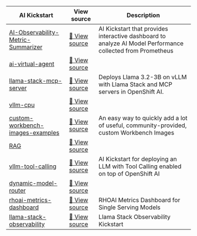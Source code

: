 | AI Kickstart | View source| Description |
|-----------------|-------------|-------------|
| [AI-Observability-Metric-Summarizer](../AI-Observability-Metric-Summarizer/) | [🔗 View source](https://github.com/rh-ai-kickstart/AI-Observability-Metric-Summarizer) | AI Kickstart that provides interactive dashboard to analyze AI Model Performance collected from Prometheus |
| [ai-virtual-agent](../ai-virtual-agent/) | [🔗 View source](https://github.com/rh-ai-kickstart/ai-virtual-agent) | |
| [llama-stack-mcp-server](../llama-stack-mcp-server/) | [🔗 View source](https://github.com/rh-ai-kickstart/llama-stack-mcp-server) | Deploys Llama 3.2-3B on vLLM with Llama Stack and MCP servers in OpenShift AI. |
| [vllm-cpu](../vllm-cpu/) | [🔗 View source](https://github.com/rh-ai-kickstart/vllm-cpu) |  |
| [custom-workbench-images-examples](../custom-workbench-images-examples/) | [:link: View source](https://github.com/rh-ai-kickstart/custom-workbench-images-examples) | An easy way to quickly add a lot of useful, community-provided, custom Workbench Images |
| [RAG](../RAG/) | [🔗 View source](https://github.com/rh-ai-kickstart/RAG) | |
| [vllm-tool-calling](../vllm-tool-calling/) | [🔗 View source](https://github.com/rh-ai-kickstart/vllm-tool-calling) | AI Kickstart for deploying an LLM with Tool Calling enabled on top of OpenShift AI |
| [dynamic-model-router](../dynamic-model-router/) | [🔗 View source](https://github.com/rh-ai-kickstart/dynamic-model-router) | |
| [rhoai-metrics-dashboard](../rhoai-metrics-dashboard/) | [🔗 View source](https://github.com/rh-ai-kickstart/rhoai-metrics-dashboard) | RHOAI Metrics Dashboard for Single Serving Models |
| [llama-stack-observability](../llama-stack-observability/) | [:link: View source](https://github.com/rh-ai-kickstart/llama-stack-observability) | Llama Stack Observability Kickstart |

